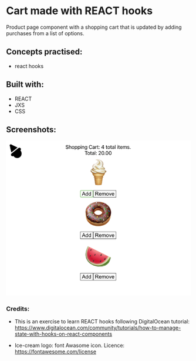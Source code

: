 # Cart made with REACT hooks

Product page component with a shopping cart that is updated by adding purchases from a list of options.

## Concepts practised:
- react hooks

## Built with:
- REACT 
- JXS
- CSS

## Screenshots:
![screenshot](screenshot.png?raw=true "Screenshot of cart app with hooks")

### Credits:

- This is an exercise to learn REACT hooks following DigitalOcean tutorial:
https://www.digitalocean.com/community/tutorials/how-to-manage-state-with-hooks-on-react-components

- Ice-cream logo: font Awasome icon. Licence:
https://fontawesome.com/license